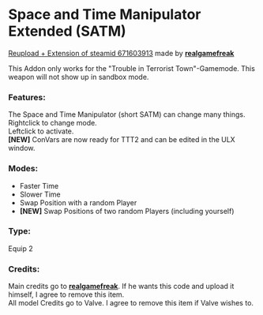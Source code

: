 # Space and Time Manipulator Extended (SATM)
[Reupload + Extension of steamid 671603913](https://steamcommunity.com/sharedfiles/filedetails/?id=671603913) made by [**realgamefreak**](https://steamcommunity.com/id/realgamefreak)

This Addon only works for the "Trouble in Terrorist Town"-Gamemode. This weapon will not show up in sandbox mode.

### Features:
The Space and Time Manipulator (short SATM) can change many things.  
Rightclick to change mode.  
Leftclick to activate.  
**[NEW]** ConVars are now ready for TTT2 and can be edited in the ULX window.

### Modes:
* Faster Time
* Slower Time
* Swap Position with a random Player
* **[NEW]** Swap Positions of two random Players (including yourself)

### Type:
Equip 2

### Credits:
Main credits go to [**realgamefreak**](https://steamcommunity.com/id/realgamefreak). If he wants this code and upload it himself, I agree to remove this item.  
All model Credits go to Valve. I agree to remove this item if Valve wishes to.
